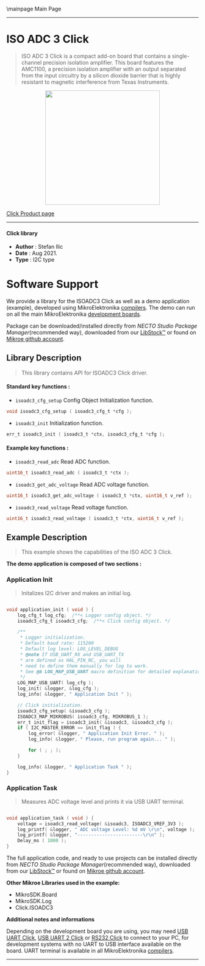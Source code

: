 \mainpage Main Page

---
# ISO ADC 3 Click

> ISO ADC 3 Click is a compact add-on board that contains a single-channel precision isolation amplifier. This board features the AMC1100, a precision isolation amplifier with an output separated from the input circuitry by a silicon dioxide barrier that is highly resistant to magnetic interference from Texas Instruments.

<p align="center">
  <img src="https://download.mikroe.com/images/click_for_ide/isoadc3_click.png" height=300px>
</p>

[Click Product page](https://www.mikroe.com/iso-adc-3-click)

---

#### Click library

- **Author**        : Stefan Ilic
- **Date**          : Aug 2021.
- **Type**          : I2C type


# Software Support

We provide a library for the ISOADC3 Click
as well as a demo application (example), developed using MikroElektronika
[compilers](https://www.mikroe.com/necto-studio).
The demo can run on all the main MikroElektronika [development boards](https://www.mikroe.com/development-boards).

Package can be downloaded/installed directly from *NECTO Studio Package Manager*(recommended way), downloaded from our [LibStock&trade;](https://libstock.mikroe.com) or found on [Mikroe github account](https://github.com/MikroElektronika/mikrosdk_click_v2/tree/master/clicks).

## Library Description

> This library contains API for ISOADC3 Click driver.

#### Standard key functions :

- `isoadc3_cfg_setup` Config Object Initialization function.
```c
void isoadc3_cfg_setup ( isoadc3_cfg_t *cfg );
```

- `isoadc3_init` Initialization function.
```c
err_t isoadc3_init ( isoadc3_t *ctx, isoadc3_cfg_t *cfg );
```

#### Example key functions :

- `isoadc3_read_adc` Read ADC function.
```c
uint16_t isoadc3_read_adc ( isoadc3_t *ctx );
```

- `isoadc3_get_adc_voltage` Read ADC voltage function.
```c
uint16_t isoadc3_get_adc_voltage ( isoadc3_t *ctx, uint16_t v_ref );
```

- `isoadc3_read_voltage` Read voltage function.
```c
uint16_t isoadc3_read_voltage ( isoadc3_t *ctx, uint16_t v_ref );
```

## Example Description

> This example shows the capabilities of the ISO ADC 3 Click.

**The demo application is composed of two sections :**

### Application Init

> Initalizes I2C driver and makes an initial log.

```c

void application_init ( void ) {
    log_cfg_t log_cfg;  /**< Logger config object. */
    isoadc3_cfg_t isoadc3_cfg;  /**< Click config object. */

    /** 
     * Logger initialization.
     * Default baud rate: 115200
     * Default log level: LOG_LEVEL_DEBUG
     * @note If USB_UART_RX and USB_UART_TX 
     * are defined as HAL_PIN_NC, you will 
     * need to define them manually for log to work. 
     * See @b LOG_MAP_USB_UART macro definition for detailed explanation.
     */
    LOG_MAP_USB_UART( log_cfg );
    log_init( &logger, &log_cfg );
    log_info( &logger, " Application Init " );

    // Click initialization.
    isoadc3_cfg_setup( &isoadc3_cfg );
    ISOADC3_MAP_MIKROBUS( isoadc3_cfg, MIKROBUS_1 );
    err_t init_flag = isoadc3_init( &isoadc3, &isoadc3_cfg );
    if ( I2C_MASTER_ERROR == init_flag ) {
        log_error( &logger, " Application Init Error. " );
        log_info( &logger, " Please, run program again... " );

        for ( ; ; );
    }

    log_info( &logger, " Application Task " );
}

```

### Application Task

> Measures ADC voltage level and prints it via USB UART terminal.

```c

void application_task ( void ) {
    voltage = isoadc3_read_voltage( &isoadc3, ISOADC3_VREF_3V3 );
    log_printf( &logger, " ADC voltage Level: %d mV \r\n", voltage );
    log_printf( &logger, "------------------------\r\n" );
    Delay_ms ( 1000 );
}

```

The full application code, and ready to use projects can be installed directly from *NECTO Studio Package Manager*(recommended way), downloaded from our [LibStock&trade;](https://libstock.mikroe.com) or found on [Mikroe github account](https://github.com/MikroElektronika/mikrosdk_click_v2/tree/master/clicks).

**Other Mikroe Libraries used in the example:**

- MikroSDK.Board
- MikroSDK.Log
- Click.ISOADC3

**Additional notes and informations**

Depending on the development board you are using, you may need
[USB UART Click](https://www.mikroe.com/usb-uart-click),
[USB UART 2 Click](https://www.mikroe.com/usb-uart-2-click) or
[RS232 Click](https://www.mikroe.com/rs232-click) to connect to your PC, for
development systems with no UART to USB interface available on the board. UART
terminal is available in all MikroElektronika
[compilers](https://shop.mikroe.com/compilers).

---
